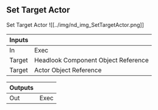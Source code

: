 ## Set Target Actor
Set Target Actor
![[../img/nd_img_SetTargetActor.png]]

|Inputs||
|--|--|
| In | Exec |
| Target | Headlook Component Object Reference |
| Target | Actor Object Reference |

|Outputs||
|--|--|
| Out | Exec |

